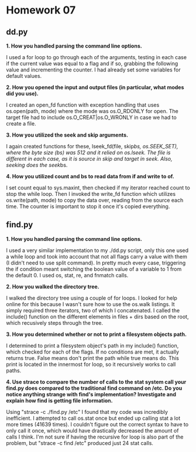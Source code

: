Homework 07
===========

## dd.py

**1. How you handled parsing the command line options.**

I used a for loop to go through each of the arguments, testing in each case if the current value was equal to a flag and if so, grabbing the following value and incrementing the counter. I had already set some variables for default values. 

**2. How you opened the input and output files (in particular, what modes did you use).**

I created an open_fd function with exception handling that uses os.open(path, mode) where the mode was os.O_RDONLY for open. The target file had to include os.O_CREAT|os.O_WRONLY in case we had to create a file.

**3. How you utilized the seek and skip arguments.**

I again created functions for these, lseek_fd(file, skip*bs, os.SEEK_SET), where the byte size (bs) was 512 and it relied on os.lseek. The file is different in each case, as it is source in skip and target in seek. Also, seeking does the seek*bs.

**4. How you utilized count and bs to read data from if and write to of.**

I set count equal to sys.maxint, then checked if my iterator reached count to stop the while loop. Then I invoked the write_fd function which utilizes os.write(path, mode) to copy the data over, reading from the source each time. The counter is important to stop it once it's copied everything.


## find.py

**1. How you handled parsing the command line options.**

I used a very similar implementation to my ./dd.py script, only this one used a while loop and took into account that not all flags carry a value with them (I didn't need to use split command). In pretty much every case, triggering the if condition meant switching the boolean value of a variable to 1 from the default 0. I used os, stat, re, and fnmatch calls. 

**2. How you walked the directory tree.**

I walked the directory tree using a couple of for loops. I looked for help online for this because I wasn't sure how to use the os.walk listings. It simply required three iterators, two of which I concatenated. I called the include() function on the different elements in files + dirs based on the root, which recusively steps through the tree.

**3. How you determined whether or not to print a filesystem objects path.**

I determined to print a filesystem object's path in my include() function, which checked for each of the flags. If no conditions are met, it actually returns true. False means don't print the path while true means do. This print is located in the innermost for loop, so it recursively works to call paths.

**4. Use strace to compare the number of calls to the stat system call your find.py does compared to the traditional find command on /etc. Do you notice anything strange with find's implementation? Investigate and explain how find is getting file information.**

Using "strace -c ./find.py /etc" I found that my code was incredibly inefficient. I attempted to call os.stat once but ended up calling stat a lot more times (41639 times). I couldn't figure out the correct syntax to have to only call it once, which would have drastically decreased the amount of calls I think. I'm not sure if having the recursive for loop is also part of the problem, but "strace -c find /etc" produced just 24 stat calls.